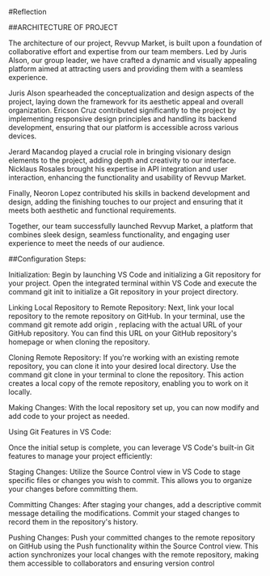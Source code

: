 #Reflection

##ARCHITECTURE OF PROJECT

The architecture of our project, Revvup Market, is built upon a foundation of collaborative effort and expertise 
from our team members. Led by Juris Alson, our group leader, we have crafted a dynamic and visually appealing platform
aimed at attracting users and providing them with a seamless experience.

Juris Alson spearheaded the conceptualization and design aspects of the project, laying down the framework for its
aesthetic appeal and overall organization. Ericson Cruz contributed significantly to the project by implementing
responsive design principles and handling its backend development, ensuring that our platform is accessible across
various devices.

Jerard Macandog played a crucial role in bringing visionary design elements to the project, adding depth and creativity
to our interface. Nicklaus Rosales brought his expertise in API integration and user interaction, enhancing the functionality
and usability of Revvup Market.

Finally, Neoron Lopez contributed his skills in backend development and design, adding the finishing touches to our project and
ensuring that it meets both aesthetic and functional requirements.

Together, our team successfully launched Revvup Market, a platform that combines sleek design, seamless functionality, and
engaging user experience to meet the needs of our audience.

##Configuration Steps:

Initialization:
Begin by launching VS Code and initializing a Git repository for your project. Open the integrated terminal within VS Code and
execute the command git init to initialize a Git repository in your project directory.

Linking Local Repository to Remote Repository:
Next, link your local repository to the remote repository on GitHub. In your terminal, use the command git remote add origin
<GitHub repository URL>, replacing <GitHub repository URL> with the actual URL of your GitHub repository. You can find this
URL on your GitHub repository's homepage or when cloning the repository.

Cloning Remote Repository:
If you're working with an existing remote repository, you can clone it into your desired local directory. Use the
command git clone <GitHub repository URL> in your terminal to clone the repository. This action creates a local
copy of the remote repository, enabling you to work on it locally.

Making Changes:
With the local repository set up, you can now modify and add code to your project as needed.

Using Git Features in VS Code:

Once the initial setup is complete, you can leverage VS Code's built-in Git features to manage
your project efficiently:

Staging Changes:
Utilize the Source Control view in VS Code to stage specific files or changes you wish to commit.
This allows you to organize your changes before committing them.

Committing Changes:
After staging your changes, add a descriptive commit message detailing the modifications. Commit your staged
changes to record them in the repository's history.

Pushing Changes:
Push your committed changes to the remote repository on GitHub using the Push functionality within the Source
Control view. This action synchronizes your local changes with the remote repository, making them accessible
to collaborators and ensuring version control
